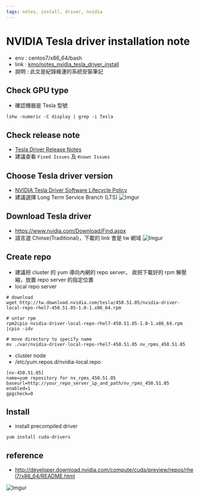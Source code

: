 ```yaml
---
tags: notes, install, driver, nvidia
---
```


# NVIDIA Tesla driver installation note

- env :  centos7/x86_64/bash
- link : [kmo/notes_nvidia_tesla_driver_install](https://hackmd.io/@kmo/notes_nvidia_tesla_driver_install)
- 說明 : 
  此文是紀錄維運的系統安裝筆記

## Check GPU type
- 確認機器是 Tesla 型號
```bash=
lshw -numeric -C display | grep -i Tesla
```

## Check release note
- [Tesla Driver Release Notes](https://docs.nvidia.com/datacenter/tesla/index.html)
- 建議查看 `Fixed Issues` 及 `Known Issues`

## Choose Tesla driver version
- [NVIDIA Tesla Driver Software Lifecycle Policy](https://docs.nvidia.com/datacenter/tesla/tesla-software-lifecycle/index.html)
- 建議選擇 Long Term Service Branch (LTS)
![Imgur](https://i.imgur.com/h40wA2O.png)

## Download Tesla driver
- https://www.nvidia.com/Download/Find.aspx
- 語言選 Chinse(Traditional)，下載的 link 會是 tw 網域
![Imgur](https://i.imgur.com/vnmzZGx.png)

## Create repo
- 建議把 cluster 的 yum 導向內網的 repo server，
故把下載好的 rpm 解壓縮，放置 repo server 的指定位置
- local repo server 
```bash=
# download
wget http://tw.download.nvidia.com/tesla/450.51.05/nvidia-driver-local-repo-rhel7-450.51.05-1.0-1.x86_64.rpm

# untar rpm
rpm2cpio nvidia-driver-local-repo-rhel7-450.51.05-1.0-1.x86_64.rpm |cpio -idv

# move directory to specify name
mv ./var/nvidia-driver-local-repo-rhel7-450.51.05 nv_rpms_450.51.05
```
- cluster node
- /etc/yum.repos.d/nvidia-local.repo

```bash=
[nv-450.51.05]
name=yum repository for nv_rpms_450.51.05
baseurl=http://your_repo_server_ip_and_path/nv_rpms_450.51.05
enabled=1
gpgcheck=0
```

## Install

- install precompiled driver

```bash=
yum install cuda-drivers
```

## reference

- http://developer.download.nvidia.com/compute/cuda/preview/repos/rhel7/x86_64/README.html  

![Imgur](https://i.imgur.com/ke7ij1x.png)